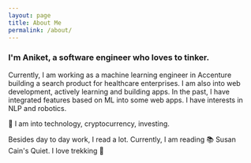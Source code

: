 ```yaml
---
layout: page
title: About Me
permalink: /about/
---
```


### I'm Aniket, a software engineer who loves to tinker.

Currently, I am working as a machine learning engineer in Accenture building a search product for healthcare enterprises. I am also into web development, 
actively learning and building apps. In the past, I have integrated features based on ML into some web apps. I have interests in NLP and robotics. 

💸 I am into technology, cryptocurrency, investing.

Besides day to day work, I read a lot. Currently, I am reading 📚 Susan Cain's Quiet. I love trekking 🥾
